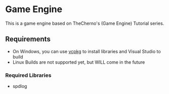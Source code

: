 Game Engine
===

This is a game engine based on TheCherno's (Game Engine) Tutorial series.

## Requirements
- On Windows, you can use [vcpkg](https://vcpkg.io/) to install libraries and Visual Studio to build
- Linux Builds are not supported yet, but WILL come in the future

### Required Libraries
- spdlog